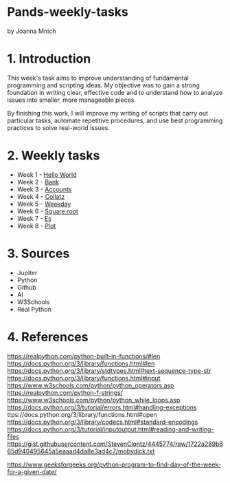 # Pands-weekly-tasks
by Joanna Mnich

# 1. Introduction
This week's task aims to improve understanding of fundamental programming and scripting ideas. 
My objective was to gain a strong foundation in writing clear, effective code and to understand how to analyze issues into smaller, more manageable pieces.

By finishing this work, I will improve my writing of scripts that carry out particular tasks, automate repetitive procedures, and use best programming practices to solve real-world issues. 

# 2. Weekly tasks

- Week 1 - <a href="/mywork/HelloWorld.py">Hello World</a>
- Week 2 - <a href="/mywork/bank.py">Bank</a>
- Week 3 - <a href="/mywork/accounts.py">Accounts<a/>
- Week 4 - <a href="/mywork/collatz.py">Collatz<a/>
- Week 5 - <a href="/mywork/weekday.py">Weekday<a/>
- Week 6 - <a href="/mywork/Squareroot.py">Square root</a>
- Week 7 - <a href="/mywork/es.py">Es</a>
- Week 8 - <a href="/mywork/plottask.py">Plot</a>

# 3. Sources

- Jupiter
- Python
- Github
- AI
- W3Schools
- Real Python

# 4. References


https://realpython.com/python-built-in-functions/#len
https://docs.python.org/3/library/functions.html#len
https://docs.python.org/3/library/stdtypes.html#text-sequence-type-str
https://docs.python.org/3/library/functions.html#input
https://www.w3schools.com/python/python_operators.asp
https://realpython.com/python-f-strings/
https://www.w3schools.com/python/python_while_loops.asp
https://docs.python.org/3/tutorial/errors.html#handling-exceptions
ttps://docs.python.org/3/library/functions.html#open
https://docs.python.org/3/library/codecs.html#standard-encodings
https://docs.python.org/3/tutorial/inputoutput.html#reading-and-writing-files
https://gist.githubusercontent.com/StevenClontz/4445774/raw/1722a289b665d940495645a5eaaad4da8e3ad4c7/mobydick.txt

https://www.geeksforgeeks.org/python-program-to-find-day-of-the-week-for-a-given-date/
